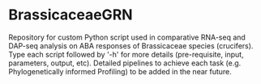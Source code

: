 # BrassicaceaeGRN
Repository for custom Python script used in comparative RNA-seq and DAP-seq analysis on ABA responses of Brassicaceae species (crucifers).  
Type each script followed by '-h' for more details (pre-requisite, input, parameters, output, etc).
Detailed pipelines to achieve each task (e.g. Phylogenetically informed Profiling) to be added in the near future. 